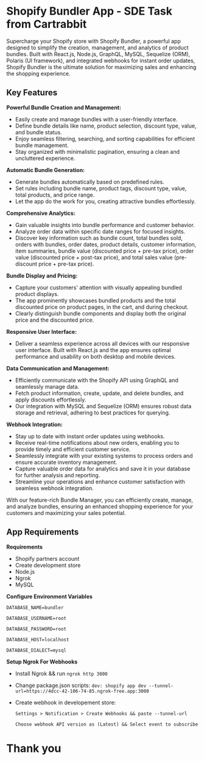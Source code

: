 # Shopify Bundler App - SDE Task from Cartrabbit

Supercharge your Shopify store with Shopify Bundler, a powerful app designed to simplify the creation, management, and analytics of product bundles. Built with React.js, Node.js, GraphQL, MySQL, Sequelize (ORM), Polaris (UI framework), and integrated webhooks for instant order updates, Shopify Bundler is the ultimate solution for maximizing sales and enhancing the shopping experience.

## Key Features

**Powerful Bundle Creation and Management:**

- Easily create and manage bundles with a user-friendly interface.
- Define bundle details like name, product selection, discount type, value, and bundle status.
- Enjoy seamless filtering, searching, and sorting capabilities for efficient bundle management.
- Stay organized with minimalistic pagination, ensuring a clean and uncluttered experience.

**Automatic Bundle Generation:**

- Generate bundles automatically based on predefined rules.
- Set rules including bundle name, product tags, discount type, value, total products, and price range.
- Let the app do the work for you, creating attractive bundles effortlessly.

**Comprehensive Analytics:**

- Gain valuable insights into bundle performance and customer behavior.
- Analyze order data within specific date ranges for focused insights.
- Discover key information such as bundle count, total bundles sold, orders with bundles, order dates, product details, customer information, item summaries, bundle value (discounted price + pre-tax price), order value (discounted price + post-tax price), and total sales value (pre-discount price + pre-tax price).

**Bundle Display and Pricing:**
- Capture your customers' attention with visually appealing bundled product displays.
- The app prominently showcases bundled products and the total discounted price on product pages, in the cart, and during checkout.
- Clearly distinguish bundle components and display both the original price and the discounted price.

**Responsive User Interface:**
- Deliver a seamless experience across all devices with our responsive user interface. Built with React.js and the app ensures optimal performance and usability on both desktop and mobile devices.

**Data Communication and Management:**
- Efficiently communicate with the Shopify API using GraphQL and seamlessly manage data.
- Fetch product information, create, update, and delete bundles, and apply discounts effortlessly.
- Our integration with MySQL and Sequelize (ORM) ensures robust data storage and retrieval, adhering to best practices for querying.

**Webhook Integration:**
- Stay up to date with instant order updates using webhooks.
- Receive real-time notifications about new orders, enabling you to provide timely and efficient customer service.
- Seamlessly integrate with your existing systems to process orders and ensure accurate inventory management.
- Capture valuable order data for analytics and save it in your database for further analysis and reporting.
- Streamline your operations and enhance customer satisfaction with seamless webhook integration.

With our feature-rich Bundle Manager, you can efficiently create, manage, and analyze bundles, ensuring an enhanced shopping experience for your customers and maximizing your sales potential.

## App Requirements

**Requirements**

- Shopify partners account
- Create development store
- Node.js
- Ngrok
- MySQL

**Configure Environment Variables**

```DATABASE_NAME=bundler```

```DATABASE_USERNAME=root```

```DATABASE_PASSWORD=root```

```DATABASE_HOST=localhost```

```DATABASE_DIALECT=mysql```

**Setup Ngrok For Webhooks**

- Install Ngrok && run ```ngrok http 3000```
- Change package.json scripts:
  ```dev: shopify app dev --tunnel-url=https://4dcc-42-106-74-85.ngrok-free.app:3000```
- Create webhook in developement store:
  
  ```Settings > Notification > Create Webhooks && paste --tunnel-url```
  
  ```Choose webhook API version as (Latest) && Select event to subscribe```


# Thank you
